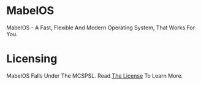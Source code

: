 # MabelOS
MabelOS - A Fast, Flexible And Modern Operating System, That Works For You.

# Licensing
MabelOS Falls Under The MCSPSL. Read <a href="https://github.com/MabelMedia-LLC/MCSPSL">The License</a> To Learn More.
